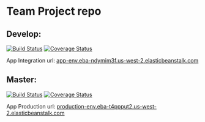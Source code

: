# Team Project repo
## Develop:
[![Build Status](https://app.travis-ci.com/gcivil-nyu-org/INT2-Monday-Spring2024-Team-2.svg?branch=develop)](https://app.travis-ci.com/gcivil-nyu-org/INT2-Monday-Spring2024-Team-2) [![Coverage Status](https://coveralls.io/repos/github/gcivil-nyu-org/INT2-Monday-Spring2024-Team-2/badge.svg?branch=develop)](https://coveralls.io/github/gcivil-nyu-org/INT2-Monday-Spring2024-Team-2?branch=develop)

App Integration url: [app-env.eba-ndymim3f.us-west-2.elasticbeanstalk.com](http://app-env.eba-ndymim3f.us-west-2.elasticbeanstalk.com/)

## Master:
[![Build Status](https://app.travis-ci.com/gcivil-nyu-org/INT2-Monday-Spring2024-Team-2.svg?token=6HgZsGCnodk6i6zYsYKA&branch=master)](https://app.travis-ci.com/gcivil-nyu-org/INT2-Monday-Spring2024-Team-2) [![Coverage Status](https://coveralls.io/repos/github/gcivil-nyu-org/INT2-Monday-Spring2024-Team-2/badge.svg?branch=master)](https://coveralls.io/github/gcivil-nyu-org/INT2-Monday-Spring2024-Team-2?branch=master)

App Production url: [production-env.eba-t4ppput2.us-west-2.elasticbeanstalk.com](http://production-env.eba-t4ppput2.us-west-2.elasticbeanstalk.com/)